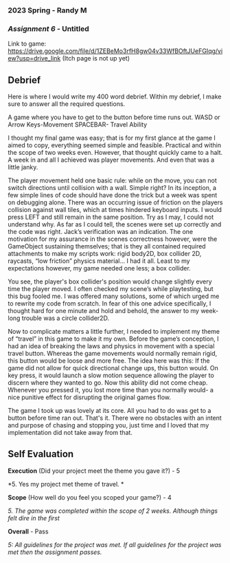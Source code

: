 ### **2023 Spring** - Randy M
### *Assignment 6* - Untitled
Link to game: https://drive.google.com/file/d/1ZEBeMo3rfH8gw04v33WfBOftJUeFGIqg/view?usp=drive_link (Itch page is not up yet)



## **Debrief**
Here is where I would write my 400 word debrief. Within my debrief, I make sure to answer all the required questions.

A game where you have to get to the button before time runs out.
WASD or Arrow Keys-Movement
SPACEBAR- Travel Ability

I thought my final game was easy; that is for my first glance at the game I aimed to copy, everything seemed simple and feasible. Practical and within the scope of two weeks even. However, that thought quickly came to a halt.  A week in and all I achieved was player movements. And even that was a little janky.  

The player movement held one basic rule: while on the move, you can not switch directions until collision with a wall. Simple right? In its inception, a few simple lines of code should have done the trick but a week was spent on debugging alone. There was an occurring issue of friction on the players collision against wall tiles, which at times hindered keyboard inputs. I would press LEFT and still remain in the same position. Try as I may, I could not understand why. As far as I could tell, the scenes were set up correctly and the code was right. Jack’s verification was an indication. The one motivation for my assurance in the scenes correctness however, were the GameObject sustaining themselves; that is they all contained required attachments to make my scripts work: rigid body2D, box collider 2D, raycasts, “low friction” physics material... I had it all. Least to my expectations however, my game needed one less; a box collider. 

You see, the player's box collider's position would change slightly every time the player moved. I often checked my scene’s while playtesting, but this bug fooled me. I was offered many solutions, some of which urged me to rewrite my code from scratch. In fear of this one advice specifically, I thought hard for one minute and hold and behold, the answer to my week-long trouble was a circle collider2D.

Now to complicate matters a little further, I needed to implement my theme of “travel” in this game to make it my own. Before the game’s conception, I had an idea of breaking the laws and physics in movement with a special travel button. Whereas the game movements would normally remain rigid, this button would be loose and more free. The idea here was this: If the game did not allow for quick directional change ups, this button would. On key press, it would launch a slow motion sequence allowing the player to discern where they wanted to go. Now this ability did not come cheap. Whenever you pressed it, you lost more time than you normally would- a nice punitive effect for disrupting the original games flow. 
 
The game I took up was lovely at its core. All you had to do was get to a button before time ran out. That's it. There were no obstacles with an intent and purpose of chasing and stopping you, just time and I loved that my implementation did not take away from that.



## **Self Evaluation**

**Execution** (Did your project meet the theme you gave it?) - 5

*5. Yes my project met theme of travel. *


**Scope** (How well do you feel you scoped your game?) - 4


*5. The game was completed within the scope of 2 weeks. Although things felt dire in the first*


**Overall** - Pass


*5: All guidelines for the project was met. If all guidelines for the project was met then the assignment passes.*
